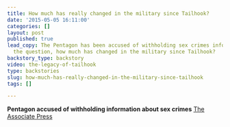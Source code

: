 ```yaml
---
title: How much has really changed in the military since Tailhook?
date: '2015-05-05 16:11:00'
categories: []
layout: post
published: true
lead_copy: The Pentagon has been accused of withholding sex crimes info. Which begs
  the question, how much has changed in the military since Tailhook?
backstory_type: backstory
video: the-legacy-of-tailhook
type: backstories
slug: how-much-has-really-changed-in-the-military-since-tailhook
tags: []

---
```

**Pentagon accused of withholding information about sex crimes**
[The Associate Press](http://bit.ly/1R7PUI3)

